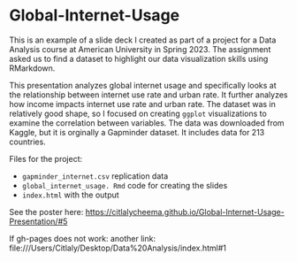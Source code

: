 # Global-Internet-Usage

This is an example of a slide deck I created as part of a project for a Data Analysis course at American University in Spring 2023. The assignment asked us to find a dataset to highlight our data visualization skills using RMarkdown.

This presentation analyzes global internet usage and specifically looks at the relationship between internet use rate and urban rate. It further analyzes how income impacts internet use rate and urban rate. The dataset was in relatively good shape, so I focused on creating `ggplot` visualizations to examine the correlation between variables. The data was downloaded from Kaggle, but it is orginally a Gapminder dataset. It includes data for 213 countries.

Files for the project:
  - `gapminder_internet.csv` replication data
  - `global_internet_usage. Rmd` code for creating the slides
  - `index.html` with the output

See the poster here: https://citlalycheema.github.io/Global-Internet-Usage-Presentation/#5

If gh-pages does not work: another link: file:///Users/Citlaly/Desktop/Data%20Analysis/index.html#1
